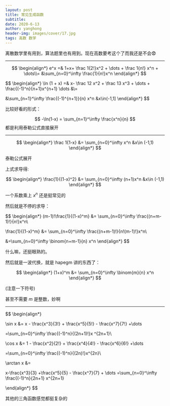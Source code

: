 ```yaml
---
layout: post
title: 常见生成函数
subtitle: 
date: 2020-6-13
author: yanghong
header-img: images/cover/17.jpg
tags: 高数 数学 
---
```




离散数学里有用到，算法题里也有用到。现在高数要考这个了而我还是不会😨

---

$$
\begin{align*}
	e^x =& 1+x+ \frac 1{2!}x^2 + \dots + \frac 1{n!} x^n + \dots\\=
	&\sum_{n=0}^\infty \frac{1}{n!}x^n
\end{align*}
$$

$$
\begin{align*}
\ln (1 + x) =& x- \frac 12 x^2 + \frac 13 x^3 + \dots + \frac{(-1)^n}{n+1}x^{n+1} \dots &\\=

&\sum_{n=1}^\infty \frac{(-1)^{n+1}}{n} x^n &x\in(-1,1]
\end{align*} 
$$



比较好看的形式：


$$
-\ln(1-x) = \sum_{n=1}^\infty \frac{x^n}{n}
$$
都是利用泰勒公式直接展开

---

$$
\begin{align*}
	\frac 1{1-x} &= \sum_{n=0}^\infty x^n &x\in (-1,1) 
\end{align*}
$$

泰勒公式展开



上式求导得:


$$
\begin{align*}
\frac{1}{(1-x)^2} &= \sum_{n=0}^\infty (n+1)x^n &x\in (-1,1)
\end{align*}
$$


一个系数乘上 $x^n$ 还是挺常见的



然后就是不停的求导：


$$
\begin{align*}
(m-1)!\frac{1}{(1-x)^m} &= \sum_{n=0}^\infty \frac{(n+m-1)!}{n!}x^n\\

\frac{1}{(1-x)^m} &= \sum_{n=0}^\infty \frac{(n+m-1)!}{n!(m-1)!}x^n\\

&=\sum_{n=0}^\infty \binom{n+m-1}{n} x^n
\end{align*}
$$


什么嘛，还挺眼熟的。

然后就是一波代换，就是 hapegm 讲的东西了：


$$
\begin{align*}
(1+x)^m &= \sum_{n=0}^\infty \binom{m}{n} x^n
\end{align*}
$$


(注意一下符号)

甚至不需要 $m$ 是整数，妙啊



---

$$
\begin{align*}

\sin x &= x - \frac{x^3}{3!} + \frac{x^5}{5!} - \frac{x^7}{7!} +\dots 

=\sum_{n=0}^\infty \frac{(-1)^n}{(2n+1)!}x ^{2n+1}\\

\cos x &= 1 - \frac{x^2}{2!} + \frac{x^4}{4!} - \frac{x^6}{6!} +\dots

=\sum_{n=0}^\infty \frac{(-1)^n}{(2n)!}x^{2n}\\

\arctan x &=

x-\frac{x^3}{3} +\frac{x^5}{5} - \frac{x^7}{7} + \dots
=\sum_{n=0}^\infty \frac{(-1)^n}{2n+1} x^{2n+1}

\end{align*}
$$

其他的三角函数感觉都挺复杂的



